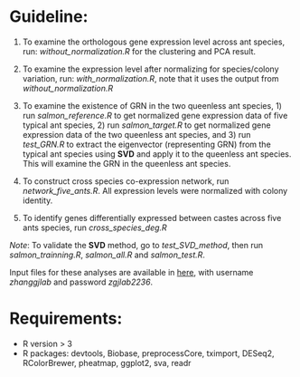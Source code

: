 # Guideline:
1. To examine the orthologous gene expression level across ant species, run: *without_normalization.R* for the clustering and PCA result.

2. To examine the expression level after normalizing for species/colony variation, run: *with_normalization.R*, note that it uses the output from *without_normalization.R*

3. To examine the existence of GRN in the two queenless ant species, 1) run *salmon_reference.R* to get normalized gene expression data of five typical ant species, 2) run *salmon_target.R* to get normalized gene expression data of the two queenless ant species, and 3) run *test_GRN.R* to extract the eigenvector (representing GRN) from the typical ant species using **SVD** and apply it to the queenless ant species. This will examine the GRN in the queenless ant species.

4. To construct cross species co-expression network, run *network_five_ants.R*. All expression levels were normalized with colony identity.

5. To identify genes differentially expressed between castes across five ants species, run *cross_species_deg.R*

*Note*: To validate the **SVD** method, go to *test_SVD_method*, then run *salmon_trainning.R*, *salmon_all.R* and *salmon_test.R*.

Input files for these analyses are available in [here](http://zhanggjlab.cn/downloads/ant_comparative_transcriptomics/04_Cross_species_analysis/input), with username *zhanggjlab* and password *zgjlab2236*.

# Requirements:
* R version > 3
* R packages: devtools, Biobase, preprocessCore, tximport, DESeq2, RColorBrewer, pheatmap, ggplot2, sva, readr
